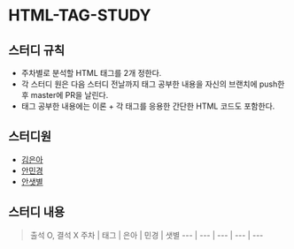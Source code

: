 # HTML-TAG-STUDY

## 스터디 규칙
- 주차별로 분석할 HTML 태그를 2개 정한다.
- 각 스터디 원은 다음 스터디 전날까지 태그 공부한 내용을 자신의 브랜치에 push한 후 master에 PR을 날린다.
- 태그 공부한 내용에는 이론 + 각 태그를 응용한 간단한 HTML 코드도 포함한다.

## 스터디원
- [김은아](https://github.com/euna789)
- [안민경]()
- [안샛별](https://github.com/sbyeol3)

## 스터디 내용

> 출석 O, 결석 X
주차 | 태그 | 은아 | 민경 | 샛별
--- | --- | --- | --- | ---

